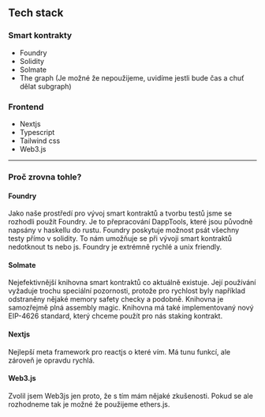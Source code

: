 ## Tech stack
### Smart kontrakty
- Foundry
- Solidity
- Solmate
- The graph (Je možné že nepoužijeme, uvidíme jestli bude čas a chuť dělat subgraph)
### Frontend
- Nextjs
- Typescript
- Tailwind css
- Web3.js
------------
### Proč zrovna tohle?
#### Foundry
Jako naše prostředí pro vývoj smart kontraktů a tvorbu testů jsme se rozhodli použít Foundry. Je to přepracování DappTools, které jsou původně napsány v haskellu do rustu. Foundry poskytuje možnost psát všechny testy přímo v solidity. To nám umožňuje se při vývoji smart kontraktů nedotknout ts nebo js.
Foundry je extrémně rychlé a unix friendly.
#### Solmate
Nejefektivnější knihovna smart kontraktů co aktuálně existuje. Její používání vyžaduje trochu speciální pozornosti, protože pro rychlost byly například odstraněny nějaké memory safety checky a podobně. Knihovna je samozřejmě plná assembly magic. Knihovna má také implementovaný nový EIP-4626 standard, který chceme použít pro nás staking kontrakt.
#### Nextjs
Nejlepší meta framework pro reactjs o které vím. Má tunu funkcí, ale zároveň je opravdu rychlá.
#### Web3.js
Zvolil jsem Web3js jen proto, že s tím mám nějaké zkušenosti. Pokud se ale rozhodneme tak je možné že použijeme ethers.js.
